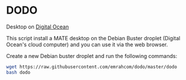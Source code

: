 DODO
====
Desktop on [Digital Ocean](https://www.digitalocean.com/?refcode=92b0165840d8)

This script install a MATE desktop on the Debian Buster droplet (Digital
Ocean's cloud computer) and you can use it via the web browser.

Create a new Debian buster droplet and run the following commands:

```bash
wget https://raw.githubusercontent.com/emrahcom/dodo/master/dodo
bash dodo
```
